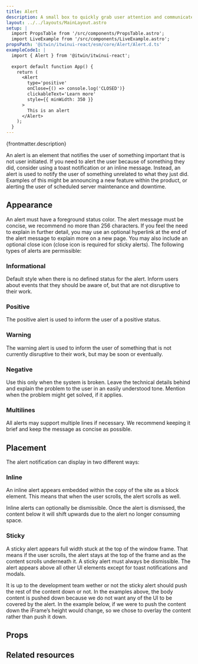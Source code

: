 ```yaml
---
title: Alert
description: A small box to quickly grab user attention and communicate a brief message
layout: ../../layouts/MainLayout.astro
setup: |
  import PropsTable from '/src/components/PropsTable.astro';
  import LiveExample from '/src/components/LiveExample.astro';
propsPath: '@itwin/itwinui-react/esm/core/Alert/Alert.d.ts'
exampleCode1: |
  import { Alert } from '@itwin/itwinui-react';
  
  export default function App() {
    return (
      <Alert
        type='positive'
        onClose={() => console.log('CLOSED')}
        clickableText='Learn more'
        style={{ minWidth: 350 }}
      >
        This is an alert
      </Alert>
    );
  }
---
```


<p>{frontmatter.description}</p>

<LiveExample code={frontmatter.exampleCode1} />

An alert is an element that notifies the user of something important that is not user initiated. If you need to alert the user because of something they did, consider using a toast notification or an inline message. Instead, an alert is used to notify the user of something unrelated to what they just did. Examples of this might be announcing a new feature within the product, or alerting the user of scheduled server maintenance and downtime.

## Appearance

An alert must have a foreground status color. The alert message must be concise, we recommend no more than 256 characters. If you feel the need to explain in further detail, you may use an optional hyperlink at the end of the alert message to explain more on a new page. You may also include an optional close icon (close icon is required for sticky alerts). The following types of alerts are permissible:

### Informational
Default style when there is no defined status for the alert. Inform users about events that they should be aware of, but that are not disruptive to their work.

### Positive
The positive alert is used to inform the user of a positive status.

### Warning
The warning alert is used to inform the user of something that is not currently disruptive to their work, but may be soon or eventually.

### Negative
Use this only when the system is broken. Leave the technical details behind and explain the problem to the user in an easily understood tone. Mention when the problem might get solved, if it applies.

### Multilines
All alerts may support multiple lines if necessary. We recommend keeping it brief and keep the message as concise as possible.

## Placement

The alert notification can display in two different ways:

### Inline
An inline alert appears embedded within the copy of the site as a block element. This means that when the user scrolls, the alert scrolls as well.

Inline alerts can optionally be dismissible. Once the alert is dismissed, the content below it will shift upwards due to the alert no longer consuming space.

### Sticky
A sticky alert appears full width stuck at the top of the window frame. That means if the user scrolls, the alert stays at the top of the frame and as the content scrolls underneath it. A sticky alert must always be dismissible. The alert appears above all other UI elements except for toast notifications and modals.

It is up to the development team wether or not the sticky alert should push the rest of the content down or not. In the examples above, the body content is pushed down because we do not want any of the UI to be covered by the alert. In the example below, if we were to push the content down the iFrame’s height would change, so we chose to overlay the content rather than push it down.

## Props

<PropsTable path={frontmatter.propsPath} />

## Related resources
